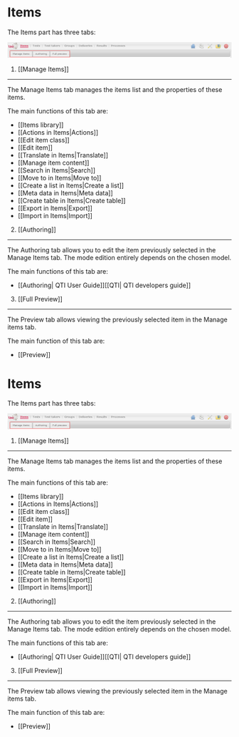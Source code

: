 <!--
author:
    - 'Armando Estañol'
created_at: '2011-03-11 15:03:00'
updated_at: '2014-04-09 01:41:41'
tags:
    - 'User Guide'
-->



Items
=====

The Items part has three tabs:

![](../resources/items-tabs.png)

1. [[Manage Items]]
-------------------

The Manage Items tab manages the items list and the properties of these items.

The main functions of this tab are:

-   [[Items library]]
-   [[Actions in Items|Actions]]
-   [[Edit item class]]
-   [[Edit item]]
-   [[Translate in Items|Translate]]
-   [[Manage item content]]
-   [[Search in Items|Search]]
-   [[Move to in Items|Move to]]
-   [[Create a list in Items|Create a list]]
-   [[Meta data in Items|Meta data]]
-   [[Create table in Items|Create table]]
-   [[Export in Items|Export]]
-   [[Import in Items|Import]]

2. [[Authoring]]
----------------

The Authoring tab allows you to edit the item previously selected in the Manage Items tab. The mode edition entirely depends on the chosen model.

The main functions of this tab are:

-   [[Authoring| QTI User Guide]][[QTI| QTI developers guide]]

3. [[Full Preview]]
-------------------

The Preview tab allows viewing the previously selected item in the Manage items tab.

The main function of this tab are:

-   [[Preview]]



Items
=====

The Items part has three tabs:

![](../resources/items-tabs.png)

1. [[Manage Items]]
-------------------

The Manage Items tab manages the items list and the properties of these items.

The main functions of this tab are:

-   [[Items library]]
-   [[Actions in Items|Actions]]
-   [[Edit item class]]
-   [[Edit item]]
-   [[Translate in Items|Translate]]
-   [[Manage item content]]
-   [[Search in Items|Search]]
-   [[Move to in Items|Move to]]
-   [[Create a list in Items|Create a list]]
-   [[Meta data in Items|Meta data]]
-   [[Create table in Items|Create table]]
-   [[Export in Items|Export]]
-   [[Import in Items|Import]]

2. [[Authoring]]
----------------

The Authoring tab allows you to edit the item previously selected in the Manage Items tab. The mode edition entirely depends on the chosen model.

The main functions of this tab are:

-   [[Authoring| QTI User Guide]][[QTI| QTI developers guide]]

3. [[Full Preview]]
-------------------

The Preview tab allows viewing the previously selected item in the Manage items tab.

The main function of this tab are:

-   [[Preview]]


